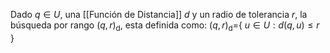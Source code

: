 Dado $q∈U$, una [[Función de Distancia]] $d$ y un radio de tolerancia $r$, la búsqueda por rango $(q,r)$<sub>d</sub>, esta definida como:
$(q,r)$<sub>d</sub>={ $u ∈ U: d(q,u) ≤ r$ }
